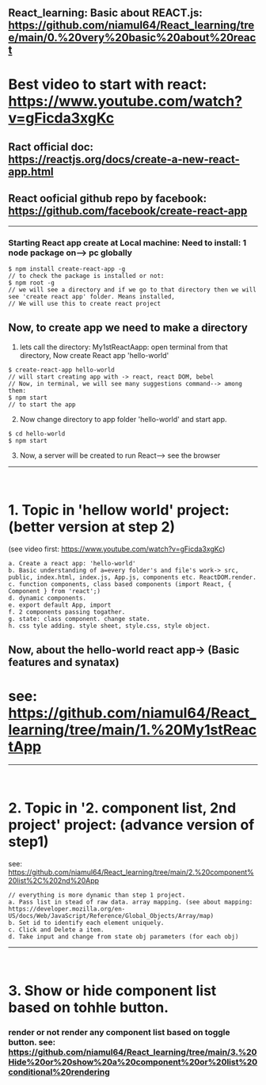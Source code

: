 ## React_learning: Basic about REACT.js: https://github.com/niamul64/React_learning/tree/main/0.%20very%20basic%20about%20react
# Best video to start with react: https://www.youtube.com/watch?v=gFicda3xgKc <br>
## Ract official doc: https://reactjs.org/docs/create-a-new-react-app.html
## React ooficial github repo by facebook: https://github.com/facebook/create-react-app
<hr>

### Starting React app create at Local machine: Need to install: 1 node package on--> pc globally
```
$ npm install create-react-app -g
// to check the package is installed or not:
$ npm root -g
// we will see a directory and if we go to that directory then we will see 'create react app' folder. Means installed,
// We will use this to create react project
```
## Now, to create app we need to make a directory 
1. lets call the directory: My1stReactAapp: open terminal from that directory, Now create React app 'hello-world'
```
$ create-react-app hello-world
// will start creating app with -> react, react DOM, bebel
// Now, in terminal, we will see many suggestions command--> among them:
$ npm start 
// to start the app
```
2. Now change directory to app folder 'hello-world' and start app.
```
$ cd hello-world
$ npm start 
```
3. Now, a server will be created to run React--> see the browser
<hr><br>

# 1. Topic in 'hellow world' project: (better version at step 2)
(see video first: https://www.youtube.com/watch?v=gFicda3xgKc)
```
a. Create a react app: 'hello-world'
b. Basic understanding of a=every folder's and file's work-> src, public, index.html, index.js, App.js, components etc. ReactDOM.render.
c. function components, class based components (import React, { Component } from 'react';)
d. dynamic components.
e. export default App, import 
f. 2 components passing togather.
g. state: class component. change state.
h. css tyle adding. style sheet, style.css, style object.
```
## Now, about the hello-world react app-> (Basic features and synatax)
# see:  https://github.com/niamul64/React_learning/tree/main/1.%20My1stReactApp
<hr><br>

# 2. Topic in '2. component list, 2nd project' project: (advance version of step1)
see: https://github.com/niamul64/React_learning/tree/main/2.%20component%20list%2C%202nd%20App

```
// everything is more dynamic than step 1 project.
a. Pass list in stead of raw data. array mapping. (see about mapping: https://developer.mozilla.org/en-US/docs/Web/JavaScript/Reference/Global_Objects/Array/map)
b. Set id to identify each element uniquely.
c. Click and Delete a item.
d. Take input and change from state obj parameters (for each obj) 
```
<hr><br>

# 3. Show or hide component list based on tohhle button.
### render or not render any component list based on toggle button. see: https://github.com/niamul64/React_learning/tree/main/3.%20Hide%20or%20show%20a%20component%20or%20list%20conditional%20rendering
